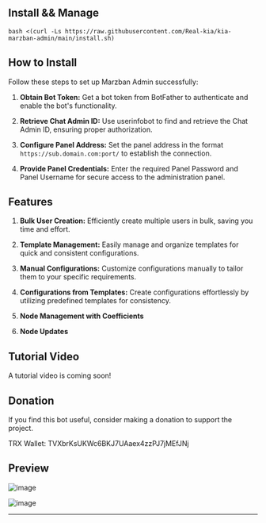 ## Install && Manage
```
bash <(curl -Ls https://raw.githubusercontent.com/Real-kia/kia-marzban-admin/main/install.sh)

```


## How to Install

Follow these steps to set up Marzban Admin successfully:

1. **Obtain Bot Token:**
   Get a bot token from BotFather to authenticate and enable the bot's functionality.

2. **Retrieve Chat Admin ID:**
   Use userinfobot to find and retrieve the Chat Admin ID, ensuring proper authorization.

3. **Configure Panel Address:**
   Set the panel address in the format `https://sub.domain.com:port/` to establish the connection.

4. **Provide Panel Credentials:**
   Enter the required Panel Password and Panel Username for secure access to the administration panel.


## Features


1. **Bulk User Creation:**
   Efficiently create multiple users in bulk, saving you time and effort.

2. **Template Management:**
   Easily manage and organize templates for quick and consistent configurations.

3. **Manual Configurations:**
   Customize configurations manually to tailor them to your specific requirements.

4. **Configurations from Templates:**
   Create configurations effortlessly by utilizing predefined templates for consistency.

5. **Node Management with Coefficients**

6. **Node Updates**


## Tutorial Video

A tutorial video is coming soon!

## Donation

If you find this bot  useful, consider making a donation to support the project.

TRX Wallet: TVXbrKsUKWc6BKJ7UAaex4zzPJ7jMEfJNj

## Preview

![image](https://github.com/Real-kia/kia-marzban-admin/assets/65906956/265296d4-f864-4a42-ad8c-b6b61aa7378b)

![image](https://github.com/Real-kia/kia-marzban-admin/assets/65906956/cebe2d0a-f0fd-44d4-b11e-ff34bf02e6a7)

---


